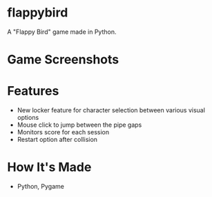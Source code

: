 # flappybird
A "Flappy Bird" game made in Python.
# Game Screenshots

# Features
- New locker feature for character selection between various visual options
- Mouse click to jump between the pipe gaps
- Monitors score for each session
- Restart option after collision
# How It's Made
- Python, Pygame




